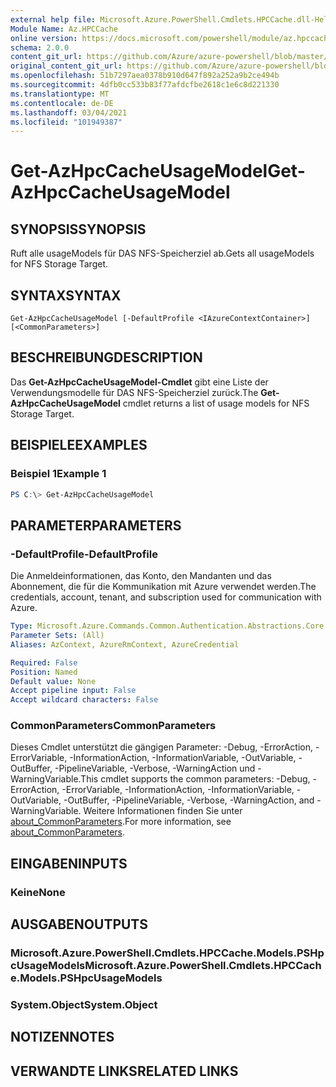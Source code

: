 ```yaml
---
external help file: Microsoft.Azure.PowerShell.Cmdlets.HPCCache.dll-Help.xml
Module Name: Az.HPCCache
online version: https://docs.microsoft.com/powershell/module/az.hpccache/get-azhpccacheusagemodels
schema: 2.0.0
content_git_url: https://github.com/Azure/azure-powershell/blob/master/src/HPCCache/HPCCache/help/Get-AzHpcCacheUsageModel.md
original_content_git_url: https://github.com/Azure/azure-powershell/blob/master/src/HPCCache/HPCCache/help/Get-AzHpcCacheUsageModel.md
ms.openlocfilehash: 51b7297aea0378b910d647f892a252a9b2ce494b
ms.sourcegitcommit: 4dfb0cc533b83f77afdcfbe2618c1e6c8d221330
ms.translationtype: MT
ms.contentlocale: de-DE
ms.lasthandoff: 03/04/2021
ms.locfileid: "101949387"
---
```

# <span data-ttu-id="0b6a4-101">Get-AzHpcCacheUsageModel</span><span class="sxs-lookup"><span data-stu-id="0b6a4-101">Get-AzHpcCacheUsageModel</span></span>

## <span data-ttu-id="0b6a4-102">SYNOPSIS</span><span class="sxs-lookup"><span data-stu-id="0b6a4-102">SYNOPSIS</span></span>
<span data-ttu-id="0b6a4-103">Ruft alle usageModels für DAS NFS-Speicherziel ab.</span><span class="sxs-lookup"><span data-stu-id="0b6a4-103">Gets all usageModels for NFS Storage Target.</span></span>

## <span data-ttu-id="0b6a4-104">SYNTAX</span><span class="sxs-lookup"><span data-stu-id="0b6a4-104">SYNTAX</span></span>

```
Get-AzHpcCacheUsageModel [-DefaultProfile <IAzureContextContainer>] [<CommonParameters>]
```

## <span data-ttu-id="0b6a4-105">BESCHREIBUNG</span><span class="sxs-lookup"><span data-stu-id="0b6a4-105">DESCRIPTION</span></span>
<span data-ttu-id="0b6a4-106">Das **Get-AzHpcCacheUsageModel-Cmdlet** gibt eine Liste der Verwendungsmodelle für DAS NFS-Speicherziel zurück.</span><span class="sxs-lookup"><span data-stu-id="0b6a4-106">The **Get-AzHpcCacheUsageModel** cmdlet returns a list of usage models for NFS Storage Target.</span></span>

## <span data-ttu-id="0b6a4-107">BEISPIELE</span><span class="sxs-lookup"><span data-stu-id="0b6a4-107">EXAMPLES</span></span>

### <span data-ttu-id="0b6a4-108">Beispiel 1</span><span class="sxs-lookup"><span data-stu-id="0b6a4-108">Example 1</span></span>
```powershell
PS C:\> Get-AzHpcCacheUsageModel
```

## <span data-ttu-id="0b6a4-109">PARAMETER</span><span class="sxs-lookup"><span data-stu-id="0b6a4-109">PARAMETERS</span></span>

### <span data-ttu-id="0b6a4-110">-DefaultProfile</span><span class="sxs-lookup"><span data-stu-id="0b6a4-110">-DefaultProfile</span></span>
<span data-ttu-id="0b6a4-111">Die Anmeldeinformationen, das Konto, den Mandanten und das Abonnement, die für die Kommunikation mit Azure verwendet werden.</span><span class="sxs-lookup"><span data-stu-id="0b6a4-111">The credentials, account, tenant, and subscription used for communication with Azure.</span></span>

```yaml
Type: Microsoft.Azure.Commands.Common.Authentication.Abstractions.Core.IAzureContextContainer
Parameter Sets: (All)
Aliases: AzContext, AzureRmContext, AzureCredential

Required: False
Position: Named
Default value: None
Accept pipeline input: False
Accept wildcard characters: False
```

### <span data-ttu-id="0b6a4-112">CommonParameters</span><span class="sxs-lookup"><span data-stu-id="0b6a4-112">CommonParameters</span></span>
<span data-ttu-id="0b6a4-113">Dieses Cmdlet unterstützt die gängigen Parameter: -Debug, -ErrorAction, -ErrorVariable, -InformationAction, -InformationVariable, -OutVariable, -OutBuffer, -PipelineVariable, -Verbose, -WarningAction und -WarningVariable.</span><span class="sxs-lookup"><span data-stu-id="0b6a4-113">This cmdlet supports the common parameters: -Debug, -ErrorAction, -ErrorVariable, -InformationAction, -InformationVariable, -OutVariable, -OutBuffer, -PipelineVariable, -Verbose, -WarningAction, and -WarningVariable.</span></span> <span data-ttu-id="0b6a4-114">Weitere Informationen finden Sie unter [about_CommonParameters](http://go.microsoft.com/fwlink/?LinkID=113216).</span><span class="sxs-lookup"><span data-stu-id="0b6a4-114">For more information, see [about_CommonParameters](http://go.microsoft.com/fwlink/?LinkID=113216).</span></span>

## <span data-ttu-id="0b6a4-115">EINGABEN</span><span class="sxs-lookup"><span data-stu-id="0b6a4-115">INPUTS</span></span>

### <span data-ttu-id="0b6a4-116">Keine</span><span class="sxs-lookup"><span data-stu-id="0b6a4-116">None</span></span>

## <span data-ttu-id="0b6a4-117">AUSGABEN</span><span class="sxs-lookup"><span data-stu-id="0b6a4-117">OUTPUTS</span></span>

### <span data-ttu-id="0b6a4-118">Microsoft.Azure.PowerShell.Cmdlets.HPCCache.Models.PSHpcUsageModels</span><span class="sxs-lookup"><span data-stu-id="0b6a4-118">Microsoft.Azure.PowerShell.Cmdlets.HPCCache.Models.PSHpcUsageModels</span></span>

### <span data-ttu-id="0b6a4-119">System.Object</span><span class="sxs-lookup"><span data-stu-id="0b6a4-119">System.Object</span></span>
## <span data-ttu-id="0b6a4-120">NOTIZEN</span><span class="sxs-lookup"><span data-stu-id="0b6a4-120">NOTES</span></span>

## <span data-ttu-id="0b6a4-121">VERWANDTE LINKS</span><span class="sxs-lookup"><span data-stu-id="0b6a4-121">RELATED LINKS</span></span>
